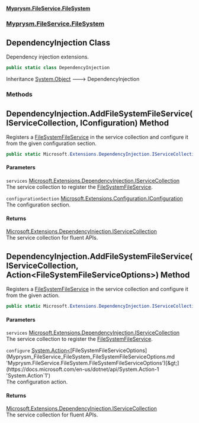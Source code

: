 #### [Myprysm.FileService.FileSystem](index.md 'index')
### [Myprysm.FileService.FileSystem](index.md#Myprysm_FileService_FileSystem 'Myprysm.FileService.FileSystem')
## DependencyInjection Class
Dependency injection extensions.  
```csharp
public static class DependencyInjection
```

Inheritance [System.Object](https://docs.microsoft.com/en-us/dotnet/api/System.Object 'System.Object') &#129106; DependencyInjection  
### Methods
<a name='Myprysm_FileService_FileSystem_DependencyInjection_AddFileSystemFileService(Microsoft_Extensions_DependencyInjection_IServiceCollection_Microsoft_Extensions_Configuration_IConfiguration)'></a>
## DependencyInjection.AddFileSystemFileService(IServiceCollection, IConfiguration) Method
Registers a [FileSystemFileService](Myprysm_FileService_FileSystem_FileSystemFileService.md 'Myprysm.FileService.FileSystem.FileSystemFileService') in the service collection and configure it from the given configuration section.  
```csharp
public static Microsoft.Extensions.DependencyInjection.IServiceCollection AddFileSystemFileService(this Microsoft.Extensions.DependencyInjection.IServiceCollection services, Microsoft.Extensions.Configuration.IConfiguration configurationSection);
```
#### Parameters
<a name='Myprysm_FileService_FileSystem_DependencyInjection_AddFileSystemFileService(Microsoft_Extensions_DependencyInjection_IServiceCollection_Microsoft_Extensions_Configuration_IConfiguration)_services'></a>
`services` [Microsoft.Extensions.DependencyInjection.IServiceCollection](https://docs.microsoft.com/en-us/dotnet/api/Microsoft.Extensions.DependencyInjection.IServiceCollection 'Microsoft.Extensions.DependencyInjection.IServiceCollection')  
The service collection to register the [FileSystemFileService](Myprysm_FileService_FileSystem_FileSystemFileService.md 'Myprysm.FileService.FileSystem.FileSystemFileService').
  
<a name='Myprysm_FileService_FileSystem_DependencyInjection_AddFileSystemFileService(Microsoft_Extensions_DependencyInjection_IServiceCollection_Microsoft_Extensions_Configuration_IConfiguration)_configurationSection'></a>
`configurationSection` [Microsoft.Extensions.Configuration.IConfiguration](https://docs.microsoft.com/en-us/dotnet/api/Microsoft.Extensions.Configuration.IConfiguration 'Microsoft.Extensions.Configuration.IConfiguration')  
The configuration section.
  
#### Returns
[Microsoft.Extensions.DependencyInjection.IServiceCollection](https://docs.microsoft.com/en-us/dotnet/api/Microsoft.Extensions.DependencyInjection.IServiceCollection 'Microsoft.Extensions.DependencyInjection.IServiceCollection')  
The service collection for fluent APIs.
  
<a name='Myprysm_FileService_FileSystem_DependencyInjection_AddFileSystemFileService(Microsoft_Extensions_DependencyInjection_IServiceCollection_System_Action_Myprysm_FileService_FileSystem_FileSystemFileServiceOptions_)'></a>
## DependencyInjection.AddFileSystemFileService(IServiceCollection, Action&lt;FileSystemFileServiceOptions&gt;) Method
Registers a [FileSystemFileService](Myprysm_FileService_FileSystem_FileSystemFileService.md 'Myprysm.FileService.FileSystem.FileSystemFileService') in the service collection and configure it from the given action.  
```csharp
public static Microsoft.Extensions.DependencyInjection.IServiceCollection AddFileSystemFileService(this Microsoft.Extensions.DependencyInjection.IServiceCollection services, System.Action<Myprysm.FileService.FileSystem.FileSystemFileServiceOptions> configure);
```
#### Parameters
<a name='Myprysm_FileService_FileSystem_DependencyInjection_AddFileSystemFileService(Microsoft_Extensions_DependencyInjection_IServiceCollection_System_Action_Myprysm_FileService_FileSystem_FileSystemFileServiceOptions_)_services'></a>
`services` [Microsoft.Extensions.DependencyInjection.IServiceCollection](https://docs.microsoft.com/en-us/dotnet/api/Microsoft.Extensions.DependencyInjection.IServiceCollection 'Microsoft.Extensions.DependencyInjection.IServiceCollection')  
The service collection to register the [FileSystemFileService](Myprysm_FileService_FileSystem_FileSystemFileService.md 'Myprysm.FileService.FileSystem.FileSystemFileService').
  
<a name='Myprysm_FileService_FileSystem_DependencyInjection_AddFileSystemFileService(Microsoft_Extensions_DependencyInjection_IServiceCollection_System_Action_Myprysm_FileService_FileSystem_FileSystemFileServiceOptions_)_configure'></a>
`configure` [System.Action&lt;](https://docs.microsoft.com/en-us/dotnet/api/System.Action-1 'System.Action`1')[FileSystemFileServiceOptions](Myprysm_FileService_FileSystem_FileSystemFileServiceOptions.md 'Myprysm.FileService.FileSystem.FileSystemFileServiceOptions')[&gt;](https://docs.microsoft.com/en-us/dotnet/api/System.Action-1 'System.Action`1')  
The configuration action.
  
#### Returns
[Microsoft.Extensions.DependencyInjection.IServiceCollection](https://docs.microsoft.com/en-us/dotnet/api/Microsoft.Extensions.DependencyInjection.IServiceCollection 'Microsoft.Extensions.DependencyInjection.IServiceCollection')  
The service collection for fluent APIs.
  
